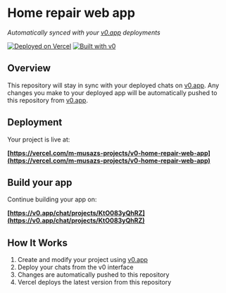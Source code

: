 # Home repair web app

*Automatically synced with your [v0.app](https://v0.app) deployments*

[![Deployed on Vercel](https://img.shields.io/badge/Deployed%20on-Vercel-black?style=for-the-badge&logo=vercel)](https://vercel.com/m-musazs-projects/v0-home-repair-web-app)
[![Built with v0](https://img.shields.io/badge/Built%20with-v0.app-black?style=for-the-badge)](https://v0.app/chat/projects/KtO083yQhRZ)

## Overview

This repository will stay in sync with your deployed chats on [v0.app](https://v0.app).
Any changes you make to your deployed app will be automatically pushed to this repository from [v0.app](https://v0.app).

## Deployment

Your project is live at:

**[https://vercel.com/m-musazs-projects/v0-home-repair-web-app](https://vercel.com/m-musazs-projects/v0-home-repair-web-app)**

## Build your app

Continue building your app on:

**[https://v0.app/chat/projects/KtO083yQhRZ](https://v0.app/chat/projects/KtO083yQhRZ)**

## How It Works

1. Create and modify your project using [v0.app](https://v0.app)
2. Deploy your chats from the v0 interface
3. Changes are automatically pushed to this repository
4. Vercel deploys the latest version from this repository
